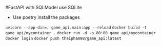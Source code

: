 #FastAPI with SQLModel use SQLite
- Use poetry install the packages


`uvicorn --app-dir=. game_api.main:app --reload`
`docker build -t game_api/mycontainer .`
`docker run -d -p 80:80 game_api/mycontainer`
`docker login`
`docker push thaipham98/game_api:latest`